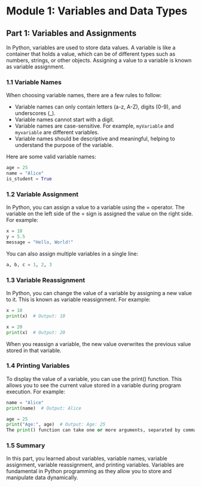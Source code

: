 # Module 1: Variables and Data Types

## Part 1: Variables and Assignments

In Python, variables are used to store data values. A variable is like a container that holds a value, which can be of different types such as numbers, 
strings, or other objects. Assigning a value to a variable is known as variable assignment.

### 1.1 Variable Names

When choosing variable names, there are a few rules to follow:

- Variable names can only contain letters (a-z, A-Z), digits (0-9), and underscores (_). 
- Variable names cannot start with a digit.
- Variable names are case-sensitive. For example, `myVariable` and `myvariable` are different variables.
- Variable names should be descriptive and meaningful, helping to understand the purpose of the variable.

Here are some valid variable names:

```python
age = 25
name = "Alice"
is_student = True
```

### 1.2 Variable Assignment

In Python, you can assign a value to a variable using the = operator. The variable on the left side of the = sign is assigned the value on the right side. For example:

```python
x = 10
y = 5.5
message = "Hello, World!"
```

You can also assign multiple variables in a single line:
```python
a, b, c = 1, 2, 3
```

### 1.3 Variable Reassignment
In Python, you can change the value of a variable by assigning a new value to it. This is known as variable reassignment. For example:

```python
x = 10
print(x)  # Output: 10

x = 20
print(x)  # Output: 20
```

When you reassign a variable, the new value overwrites the previous value stored in that variable.

### 1.4 Printing Variables

To display the value of a variable, you can use the print() function. This allows you to see the current value stored in a variable during program execution. For example:

```python
name = "Alice"
print(name)  # Output: Alice

age = 25
print("Age:", age)  # Output: Age: 25
The print() function can take one or more arguments, separated by commas. It converts each argument to a string and displays it on the console.
```

### 1.5 Summary

In this part, you learned about variables, variable names, variable assignment, variable reassignment, and printing variables. 
Variables are fundamental in Python programming as they allow you to store and manipulate data dynamically.